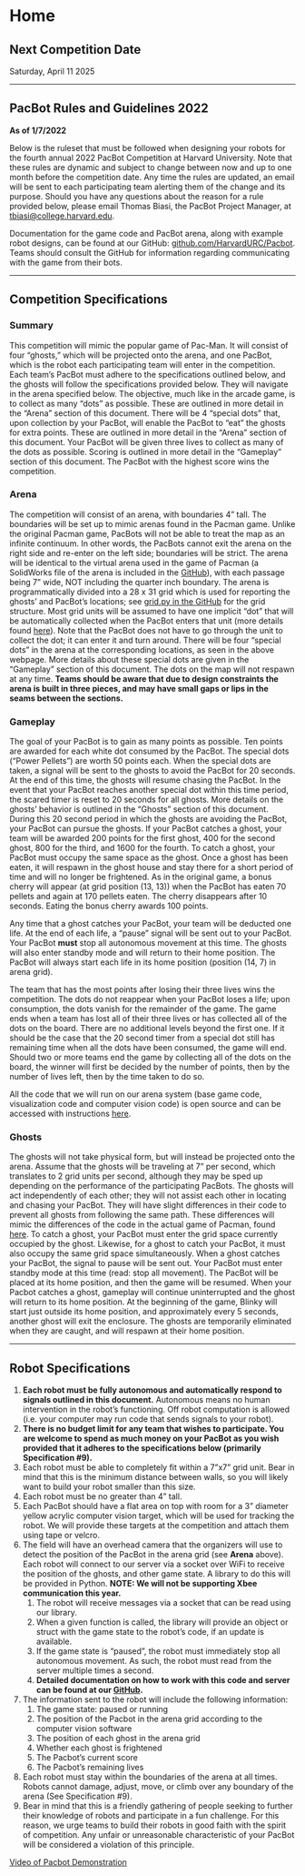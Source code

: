 # Home

## Next Competition Date

Saturday, April 11 2025

-----

## PacBot Rules and Guidelines 2022

**As of 1/7/2022**

Below is the ruleset that must be followed when designing your robots for the fourth annual 2022 PacBot Competition at Harvard University. Note that these rules are dynamic and subject to change between now and up to one month before the competition date. Any time the rules are updated, an email will be sent to each participating team alerting them of the change and its purpose. Should you have any questions about the reason for a rule provided below, please email Thomas Biasi, the PacBot Project Manager, at <tbiasi@college.harvard.edu>.

Documentation for the game code and PacBot arena, along with example robot designs, can be found at our GitHub: [github.com/HarvardURC/Pacbot](https://github.com/HarvardURC/Pacbot). Teams should consult the GitHub for information regarding communicating with the game from their bots.

-----

## Competition Specifications

### Summary

This competition will mimic the popular game of Pac-Man. It will consist of four “ghosts,” which will be projected onto the arena, and one PacBot, which is the robot each participating team will enter in the competition. Each team’s PacBot must adhere to the specifications outlined below, and the ghosts will follow the specifications provided below. They will navigate in the arena specified below. The objective, much like in the arcade game, is to collect as many “dots” as possible. These are outlined in more detail in the “Arena” section of this document. There will be 4 “special dots” that, upon collection by your PacBot, will enable the PacBot to “eat” the ghosts for extra points. These are outlined in more detail in the “Arena” section of this document. Your PacBot will be given three lives to collect as many of the dots as possible. Scoring is outlined in more detail in the “Gameplay” section of this document. The PacBot with the highest score wins the competition.

### Arena

The competition will consist of an arena, with boundaries 4” tall. The boundaries will be set up to mimic arenas found in the Pacman game. Unlike the original Pacman game, PacBots will not be able to treat the map as an infinite continuum. In other words, the PacBots cannot exit the arena on the right side and re-enter on the left side; boundaries will be strict. The arena will be identical to the virtual arena used in the game of Pacman (a SolidWorks file of the arena is included in the [GitHub](https://github.com/HarvardURC/Pacbot)), with each passage being 7” wide, NOT including the quarter inch boundary. The arena is programmatically divided into a 28 x 31 grid which is used for reporting the ghosts’ and PacBot’s locations; see [grid.py in the GitHub](https://github.com/HarvardURC/Pacbot/blob/master/src/gameEngine/pacbot/grid.py) for the grid structure. Most grid units will be assumed to have one implicit “dot” that will be automatically collected when the PacBot enters that unit (more details found [here](http://gameinternals.com/post/2072558330/understanding-pac-man-ghost-behavior)). Note that the PacBot does not have to go through the unit to collect the dot; it can enter it and turn around. There will be four “special dots” in the arena at the corresponding locations, as seen in the above webpage. More details about these special dots are given in the “Gameplay” section of this document. The dots on the map will not respawn at any time. **Teams should be aware that due to design constraints the arena is built in three pieces, and may have small gaps or lips in the seams between the sections.**

### Gameplay

The goal of your PacBot is to gain as many points as possible. Ten points are awarded for each white dot consumed by the PacBot. The special dots (“Power Pellets”) are worth 50 points each. When the special dots are taken, a signal will be sent to the ghosts to avoid the PacBot for 20 seconds. At the end of this time, the ghosts will resume chasing the PacBot. In the event that your PacBot reaches another special dot within this time period, the scared timer is reset to 20 seconds for all ghosts. More details on the ghosts’ behavior is outlined in the “Ghosts” section of this document. During this 20 second period in which the ghosts are avoiding the PacBot, your PacBot can pursue the ghosts. If your PacBot catches a ghost, your team will be awarded 200 points for the first ghost, 400 for the second ghost, 800 for the third, and 1600 for the fourth. To catch a ghost, your PacBot must occupy the same space as the ghost. Once a ghost has been eaten, it will respawn in the ghost house and stay there for a short period of time and will no longer be frightened. As in the original game, a bonus cherry will appear (at grid position (13, 13)) when the PacBot has eaten 70 pellets and again at 170 pellets eaten. The cherry disappears after 10 seconds. Eating the bonus cherry awards 100 points.

Any time that a ghost catches your PacBot, your team will be deducted one life. At the end of each life, a “pause” signal will be sent out to your PacBot. Your PacBot **must** stop all autonomous movement at this time. The ghosts will also enter standby mode and will return to their home position. The PacBot will always start each life in its home position (position (14, 7) in arena grid).

The team that has the most points after losing their three lives wins the competition. The dots do not reappear when your PacBot loses a life; upon consumption, the dots vanish for the remainder of the game. The game ends when a team has lost all of their three lives or has collected all of the dots on the board. There are no additional levels beyond the first one. If it should be the case that the 20 second timer from a special dot still has remaining time when all the dots have been consumed, the game will end. Should two or more teams end the game by collecting all of the dots on the board, the winner will first be decided by the number of points, then by the number of lives left, then by the time taken to do so.

All the code that we will run on our arena system (base game code, visualization code and computer vision code) is open source and can be accessed with instructions [here](https://github.com/HarvardURC/Pacbot).

### Ghosts

The ghosts will not take physical form, but will instead be projected onto the arena. Assume that the ghosts will be traveling at 7” per second, which translates to 2 grid units per second, although they may be sped up depending on the performance of the participating PacBots. The ghosts will act independently of each other; they will not assist each other in locating and chasing your PacBot. They will have slight differences in their code to prevent all ghosts from following the same path. These differences will mimic the differences of the code in the actual game of Pacman, found [here](http://gameinternals.com/post/2072558330/understanding-pac-man-ghost-behavior). To catch a ghost, your PacBot must enter the grid space currently occupied by the ghost. Likewise, for a ghost to catch your PacBot, it must also occupy the same grid space simultaneously. When a ghost catches your PacBot, the signal to pause will be sent out. Your PacBot must enter standby mode at this time (read: stop all movement). The PacBot will be placed at its home position, and then the game will be resumed. When your Pacbot catches a ghost, gameplay will continue uninterrupted and the ghost will return to its home position. At the beginning of the game, Blinky will start just outside its home position, and approximately every 5 seconds, another ghost will exit the enclosure. The ghosts are temporarily eliminated when they are caught, and will respawn at their home position.

-----

## Robot Specifications

1. **Each robot must be fully autonomous and automatically respond to signals outlined in this document.** Autonomous means no human intervention in the robot’s functioning. Off robot computation is allowed (i.e. your computer may run code that sends signals to your robot).
2. **There is no budget limit for any team that wishes to participate. You are welcome to spend as much money on your PacBot as you wish provided that it adheres to the specifications below (primarily Specification \#9).**
3. Each robot must be able to completely fit within a 7”x7” grid unit. Bear in mind that this is the minimum distance between walls, so you will likely want to build your robot smaller than this size.
4. Each robot must be no greater than 4” tall.
5. Each PacBot should have a flat area on top with room for a 3” diameter yellow acrylic computer vision target, which will be used for tracking the robot. We will provide these targets at the competition and attach them using tape or velcro.
6. The field will have an overhead camera that the organizers will use to detect the position of the PacBot in the arena grid (see **Arena** above). Each robot will connect to our server via a socket over WiFi to receive the position of the ghosts, and other game state. A library to do this will be provided in Python. **NOTE: We will not be supporting Xbee communication this year.**
    1. The robot will receive messages via a socket that can be read using our library.
    2. When a given function is called, the library will provide an object or struct with the game state to the robot’s code, if an update is available.
    3. If the game state is “paused”, the robot must immediately stop all autonomous movement. As such, the robot must read from the server multiple times a second.
    4. **Detailed documentation on how to work with this code and server can be found at our [GitHub](https://github.com/HarvardURC/Pacbot).**
7. The information sent to the robot will include the following information:
    1. The game state: paused or running
    2. The position of the Pacbot in the arena grid according to the computer vision software
    3. The position of each ghost in the arena grid
    4. Whether each ghost is frightened
    5. The Pacbot’s current score
    6. The Pacbot’s remaining lives
8. Each robot must stay within the boundaries of the arena at all times. Robots cannot damage, adjust, move, or climb over any boundary of the arena (See Specification \#9).
9. Bear in mind that this is a friendly gathering of people seeking to further their knowledge of robots and participate in a fun challenge. For this reason, we urge teams to build their robots in good faith with the spirit of competition. Any unfair or unreasonable characteristic of your PacBot will be considered a violation of this principle.

[Video of Pacbot Demonstration](https://www.youtube.com/watch?v=WoFzPKz9cd4)
